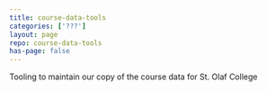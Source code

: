 ```yaml
---
title: course-data-tools
categories: ['???']
layout: page
repo: course-data-tools
has-page: false
---
```


Tooling to maintain our copy of the course data for St. Olaf College
